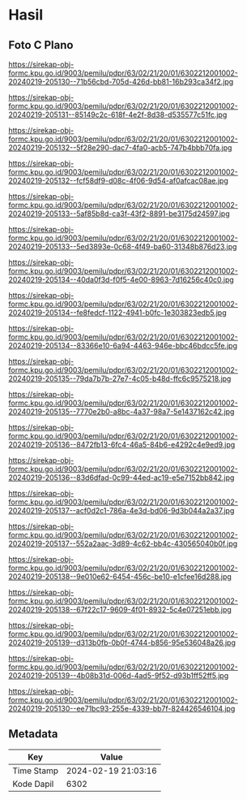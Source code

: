 # Hasil

## Foto C Plano

https://sirekap-obj-formc.kpu.go.id/9003/pemilu/pdpr/63/02/21/20/01/6302212001002-20240219-205130--71b56cbd-705d-426d-bb81-16b293ca34f2.jpg

https://sirekap-obj-formc.kpu.go.id/9003/pemilu/pdpr/63/02/21/20/01/6302212001002-20240219-205131--85149c2c-618f-4e2f-8d38-d535577c51fc.jpg

https://sirekap-obj-formc.kpu.go.id/9003/pemilu/pdpr/63/02/21/20/01/6302212001002-20240219-205132--5f28e290-dac7-4fa0-acb5-747b4bbb70fa.jpg

https://sirekap-obj-formc.kpu.go.id/9003/pemilu/pdpr/63/02/21/20/01/6302212001002-20240219-205132--fcf58df9-d08c-4f06-9d54-af0afcac08ae.jpg

https://sirekap-obj-formc.kpu.go.id/9003/pemilu/pdpr/63/02/21/20/01/6302212001002-20240219-205133--5af85b8d-ca3f-43f2-8891-be3175d24597.jpg

https://sirekap-obj-formc.kpu.go.id/9003/pemilu/pdpr/63/02/21/20/01/6302212001002-20240219-205133--5ed3893e-0c68-4f49-ba60-31348b876d23.jpg

https://sirekap-obj-formc.kpu.go.id/9003/pemilu/pdpr/63/02/21/20/01/6302212001002-20240219-205134--40da0f3d-f0f5-4e00-8963-7d16256c40c0.jpg

https://sirekap-obj-formc.kpu.go.id/9003/pemilu/pdpr/63/02/21/20/01/6302212001002-20240219-205134--fe8fedcf-1122-4941-b0fc-1e303823edb5.jpg

https://sirekap-obj-formc.kpu.go.id/9003/pemilu/pdpr/63/02/21/20/01/6302212001002-20240219-205134--83366e10-6a94-4463-946e-bbc46bdcc5fe.jpg

https://sirekap-obj-formc.kpu.go.id/9003/pemilu/pdpr/63/02/21/20/01/6302212001002-20240219-205135--79da7b7b-27e7-4c05-b48d-ffc6c9575218.jpg

https://sirekap-obj-formc.kpu.go.id/9003/pemilu/pdpr/63/02/21/20/01/6302212001002-20240219-205135--7770e2b0-a8bc-4a37-98a7-5e1437162c42.jpg

https://sirekap-obj-formc.kpu.go.id/9003/pemilu/pdpr/63/02/21/20/01/6302212001002-20240219-205136--8472fb13-6fc4-46a5-84b6-e4292c4e9ed9.jpg

https://sirekap-obj-formc.kpu.go.id/9003/pemilu/pdpr/63/02/21/20/01/6302212001002-20240219-205136--83d6dfad-0c99-44ed-ac19-e5e7152bb842.jpg

https://sirekap-obj-formc.kpu.go.id/9003/pemilu/pdpr/63/02/21/20/01/6302212001002-20240219-205137--acf0d2c1-786a-4e3d-bd06-9d3b044a2a37.jpg

https://sirekap-obj-formc.kpu.go.id/9003/pemilu/pdpr/63/02/21/20/01/6302212001002-20240219-205137--552a2aac-3d89-4c62-bb4c-430565040b0f.jpg

https://sirekap-obj-formc.kpu.go.id/9003/pemilu/pdpr/63/02/21/20/01/6302212001002-20240219-205138--9e010e62-6454-456c-be10-e1cfee16d288.jpg

https://sirekap-obj-formc.kpu.go.id/9003/pemilu/pdpr/63/02/21/20/01/6302212001002-20240219-205138--67f22c17-9609-4f01-8932-5c4e07251ebb.jpg

https://sirekap-obj-formc.kpu.go.id/9003/pemilu/pdpr/63/02/21/20/01/6302212001002-20240219-205139--d313b0fb-0b0f-4744-b856-95e536048a26.jpg

https://sirekap-obj-formc.kpu.go.id/9003/pemilu/pdpr/63/02/21/20/01/6302212001002-20240219-205139--4b08b31d-006d-4ad5-9f52-d93b1ff52ff5.jpg

https://sirekap-obj-formc.kpu.go.id/9003/pemilu/pdpr/63/02/21/20/01/6302212001002-20240219-205130--ee71bc93-255e-4339-bb7f-824426546104.jpg


## Metadata

| Key        | Value               |
| ---------- | ------------------- |
| Time Stamp | 2024-02-19 21:03:16 |
| Kode Dapil | 6302                |



